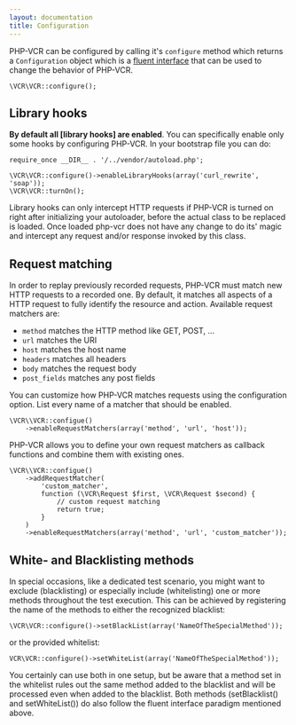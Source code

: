 ```yaml
---
layout: documentation
title: Configuration
---
```


PHP-VCR can be configured by calling it's `configure` method which returns a `Configuration` object which is a [fluent interface](http://en.wikipedia.org/wiki/Fluent_Interface) that can be used to change the behavior of PHP-VCR.

    \VCR\VCR::configure();

## Library hooks

**By default all [library hooks] are enabled**. You can specifically enable only some hooks by configuring PHP-VCR. In your bootstrap file you can do:

    require_once __DIR__ . '/../vendor/autoload.php';

    \VCR\VCR::configure()->enableLibraryHooks(array('curl_rewrite', 'soap'));
    \VCR\VCR::turnOn();


Library hooks can only intercept HTTP requests if PHP-VCR is turned on right after initializing your autoloader, before the actual class to be replaced is loaded.
Once loaded php-vcr does not have any change to do its' magic and intercept any request and/or response invoked by this class.


## Request matching

In order to replay previously recorded requests, PHP-VCR must match new HTTP requests to a recorded one. By default, it matches all aspects of a HTTP request to fully identify the resource and action. Available request matchers are:

 * `method` matches the HTTP method like GET, POST, ...
 * `url` matches the URI
 * `host` matches the host name
 * `headers` matches all headers
 * `body` matches the request body
 * `post_fields` matches any post fields

You can customize how PHP-VCR matches requests using the configuration option. List every name of a matcher that should be enabled.

    \VCR\\VCR::configue()
        ->enableRequestMatchers(array('method', 'url', 'host'));

PHP-VCR allows you to define your own request matchers as callback functions and combine them with existing ones.

    \VCR\\VCR::configue()
        ->addRequestMatcher(
            'custom_matcher',
            function (\VCR\Request $first, \VCR\Request $second) {
                // custom request matching
                return true;
            }
        )
        ->enableRequestMatchers(array('method', 'url', 'custom_matcher'));

## White- and Blacklisting methods

In special occasions, like a dedicated test scenario, you might want to exclude (blacklisting) or especially include (whitelisting) one or more methods throughout the test execution.
This can be achieved by registering the name of the methods to either the recognized blacklist:

    \VCR\VCR::configure()->setBlackList(array('NameOfTheSpecialMethod'));

or the provided whitelist:

    VCR\VCR::configure()->setWhiteList(array('NameOfTheSpecialMethod'));

You certainly can use both in one setup, but be aware that a method set in the whitelist rules out the same method added to the blacklist and will be processed even when added to the blacklist.
Both methods (setBlacklist() and setWhiteList()) do also follow the fluent interface paradigm mentioned above.
